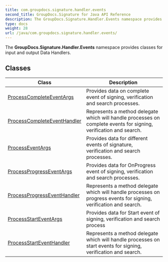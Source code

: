 ```yaml
---
title: com.groupdocs.signature.handler.events
second_title: GroupDocs.Signature for Java API Reference
description: The GroupDocs.Signature.Handler.Events namespace provides classes for input and output Data Handlers.
type: docs
weight: 28
url: /java/com.groupdocs.signature.handler.events/
---
```


The **GroupDocs.Signature.Handler.Events** namespace provides classes for input and output Data Handlers.


## Classes

| Class | Description |
| --- | --- |
| [ProcessCompleteEventArgs](../com.groupdocs.signature.handler.events/processcompleteeventargs) | Provides data on complete event of signing, verification and search processes. |
| [ProcessCompleteEventHandler](../com.groupdocs.signature.handler.events/processcompleteeventhandler) | Represents a method delegate which will handle processes on complete events for signing, verification and search. |
| [ProcessEventArgs](../com.groupdocs.signature.handler.events/processeventargs) | Provides data for different events of signature, verification and search processes. |
| [ProcessProgressEventArgs](../com.groupdocs.signature.handler.events/processprogresseventargs) | Provides data for OnProgress event of signing, verification and search processes. |
| [ProcessProgressEventHandler](../com.groupdocs.signature.handler.events/processprogresseventhandler) | Represents a method delegate which will handle processes on progress events for signing, verification and search. |
| [ProcessStartEventArgs](../com.groupdocs.signature.handler.events/processstarteventargs) | Provides data for Start event of signing, verification and search process |
| [ProcessStartEventHandler](../com.groupdocs.signature.handler.events/processstarteventhandler) | Represents a method delegate which will handle processes on start events for signing, verification and search. |
